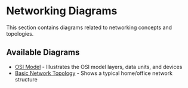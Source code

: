 # Networking Diagrams

This section contains diagrams related to networking concepts and topologies.

## Available Diagrams

- [OSI Model](osi-model.md) - Illustrates the OSI model layers, data units, and devices
- [Basic Network Topology](basic-network.md) - Shows a typical home/office network structure
